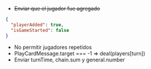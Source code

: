 - ~~Enviar que el jugador fue agregado~~
````json
{
  "playerAdded": true,
  "isGameStarted": false
}
````
- No permitir jugadores repetidos
- PlayCardMessage.target === -1 => deal(players[turn])
- Enviar turnTime, chain.sum y general.number